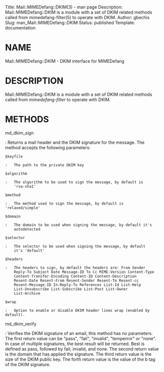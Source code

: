 Title: Mail::MIMEDefang::DKIM(3) - man page
Description: Mail::MIMEDefang::DKIM is a module with a set of DKIM related methods called from mimedefang-filter(5) to operate with DKIM.
Author: gbechis
Slug: man_Mail::MIMEDefang::DKIM
Status: published
Template: documentation

# NAME

Mail::MIMEDefang::DKIM - DKIM interface for MIMEDefang

# DESCRIPTION

Mail::MIMEDefang::DKIM is a module with a set of DKIM related methods
called from *mimedefang-filter* to operate with DKIM.

# METHODS

md_dkim_sign

:   Returns a mail header and the DKIM signature for the message. The
    method accepts the following parameters:

    $keyfile

    :   The path to the private DKIM key

    $algorithm

    :   The algorithm to be used to sign the message, by default is
        'rsa-sha1'

    $method

    :   The method used to sign the message, by default is 'relaxed/simple'

    $domain

    :   The domain to be used when signing the message, by default it's
        autodetected

    $selector

    :   The selector to be used when signing the message, by default
        it's 'default'

    $headers

    :   The headers to sign, by default the headers are: From Sender
        Reply-To Subject Date Message-ID To Cc MIME-Version Content-Type
        Content-Transfer-Encoding Content-ID Content-Description
        Resent-Date Resent-From Resent-Sender Resent-To Resent-cc
        Resent-Message-ID In-Reply-To References List-Id List-Help
        List-Unsubscribe List-Subscribe List-Post List-Owner
        List-Archive

    $wrap

    :   Option to enable or disable DKIM header lines wrap (enabled by default).

md_dkim_verify

:   Verifies the DKIM signature of an email, this method has no parameters.
    The first return value can be "pass", "fail", "invalid", "temperror" or "none".
    In case of multiple signatures, the best result will be returned.
    Best is defined as pass, followed by fail, invalid, and none.
    The second return value is the domain that has applied the signature.
    The third return value is the size of the DKIM public key.
    The forth return value is the value of the b tag of the DKIM signature.
